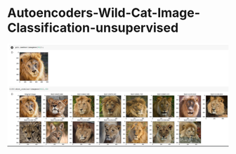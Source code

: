 # Autoencoders-Wild-Cat-Image-Classification-unsupervised

![header image](https://github.com/AniketRele/Autoencoders-Wild-Cat-Image-Classification-unsupervised/blob/master/lion.PNG)
